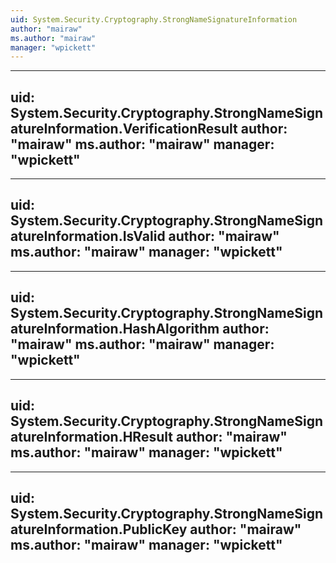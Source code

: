 ```yaml
---
uid: System.Security.Cryptography.StrongNameSignatureInformation
author: "mairaw"
ms.author: "mairaw"
manager: "wpickett"
---
```


---
uid: System.Security.Cryptography.StrongNameSignatureInformation.VerificationResult
author: "mairaw"
ms.author: "mairaw"
manager: "wpickett"
---

---
uid: System.Security.Cryptography.StrongNameSignatureInformation.IsValid
author: "mairaw"
ms.author: "mairaw"
manager: "wpickett"
---

---
uid: System.Security.Cryptography.StrongNameSignatureInformation.HashAlgorithm
author: "mairaw"
ms.author: "mairaw"
manager: "wpickett"
---

---
uid: System.Security.Cryptography.StrongNameSignatureInformation.HResult
author: "mairaw"
ms.author: "mairaw"
manager: "wpickett"
---

---
uid: System.Security.Cryptography.StrongNameSignatureInformation.PublicKey
author: "mairaw"
ms.author: "mairaw"
manager: "wpickett"
---
